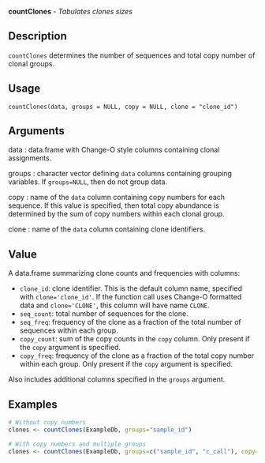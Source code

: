 **countClones** - *Tabulates clones sizes*

Description
--------------------

`countClones` determines the number of sequences and total copy number of 
clonal groups.


Usage
--------------------
```
countClones(data, groups = NULL, copy = NULL, clone = "clone_id")
```

Arguments
-------------------

data
:   data.frame with Change-O style columns containing clonal assignments.

groups
:   character vector defining `data` columns containing grouping 
variables. If `groups=NULL`, then do not group data.

copy
:   name of the `data` column containing copy numbers for each 
sequence. If this value is specified, then total copy abundance
is determined by the sum of copy numbers within each clonal group.

clone
:   name of the `data` column containing clone identifiers.




Value
-------------------

A data.frame summarizing clone counts and frequencies with columns:

+  `clone_id`:    clone identifier. This is the default column
name, specified with `clone='clone_id'`.
If the function call uses Change-O 
formatted data and `clone='CLONE'`, this
column will have name `CLONE`.
+  `seq_count`:   total number of sequences for the clone.
+  `seq_freq`:    frequency of the clone as a fraction of the total
number of sequences within each group.
+  `copy_count`:  sum of the copy counts in the `copy` column.
Only present if the `copy` argument is 
specified.
+  `copy_freq`:   frequency of the clone as a fraction of the total
copy number within each group. Only present if 
the `copy` argument is specified.

Also includes additional columns specified in the `groups` argument.



Examples
-------------------

```R
# Without copy numbers
clones <- countClones(ExampleDb, groups="sample_id")

# With copy numbers and multiple groups
clones <- countClones(ExampleDb, groups=c("sample_id", "c_call"), copy="duplicate_count")
```








